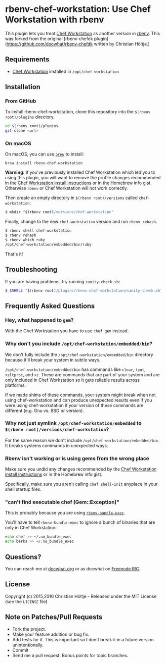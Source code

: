 rbenv-chef-workstation: Use Chef Workstation with rbenv
===================================

This plugin lets you treat [Chef Workstation](https://downloads.chef.io/chef-workstation/) as
another version in [rbenv](http://rbenv.org/). This was forked from the original 
[rbenv-chefdk plugin](https://github.com/docwhat/rbenv-chefdk written by Christian Höltje.)

Requirements
------------

-   [Chef Workstation](https://downloads.chef.io/chef-workstation/) installed in `/opt/chef-workstation`

Installation
------------

### From GitHub

To install rbenv-chef-workstation, clone this repository into the `$(rbenv root)/plugins`
directory.

``` sh
cd $(rbenv root)/plugins
git clone <url>
```

### On macOS

On macOS, you can use [`brew`](https://brew.sh/) to install:
```
brew install rbenv-chef-workstation
```

**Warning:** If you've previously installed Chef Workstation which led you to using this
plugin, you will want to remove the profile changes recommended in the [Chef Workstation
install instructions](https://docs.chef.io/install_dk.html#set-system-ruby) or
in the Homebrew info gist. Otherwise `rbenv` or Chef Workstation will not work correctly.

Then create an empty directory in `$(rbenv root)/versions` called `chef-workstation`:

``` sh
$ mkdir "$(rbenv root)/versions/chef-workstation"
```

Finally, change to the new `chef-workstation` version and run `rbenv rehash`.

``` sh
$ rbenv shell chef-workstation
$ rbenv rehash
$ rbenv which ruby
/opt/chef-workstation/embedded/bin/ruby
```

That's it!

Troubleshooting
---------------

If you are having problems, try running `sanity-check.sh`:

``` sh
$ $SHELL "$(rbenv root)/plugins/rbenv-chef-workstation/sanity-check.sh"
```

Frequently Asked Questions
--------------------------

### Hey, what happened to `gem`?

With the Chef Workstation you have to use `chef gem` instead.

### Why don't you include `/opt/chef-workstation/embedded/bin`?

We don't fully include the `/opt/chef-workstation/embedded/bin` directory because it'll
break your system in subtle ways.

`/opt/chef-workstation/embedded/bin` has commands like `clear`, `tput`, `xsltproc`, and
`xz`. These are commands that are part of your system and are only included in
Chef Workstation so it gets reliable results across platforms.

If we made shims of these commands, your system might break when not using
chef-workstation and can produce unexpected results even if you were using chef-workstation if your
version of these commands are different (e.g. Gnu vs. BSD or version).

### Why not just symlink `/opt/chef-workstation/embedded` to `$(rbenv root)/versions/chef-workstation`?

For the same reason we don't include `/opt/chef-workstation/embedded/bin`: It breaks
systems commands in unexpected ways.

### Rbenv isn't working or is using gems from the wrong place

Make sure you undid any changes recommended by the [Chef Workstation install
instructions](https://docs.chef.io/install_dk.html#set-system-ruby) or in the
Homebrew info gist.

Specifically, make sure you aren't calling `chef shell-init` anyplace in your
shell startup files.

### "can't find executable chef (Gem::Exception)"

This is probably because you are using
[`rbenv-bundle-exec`](https://github.com/maljub01/rbenv-bundle-exec).

You'll have to tell `rbenv-bundle-exec` to ignore a bunch of binaries that are
only in Chef Workstation:

``` sh
echo chef >> ~/.no_bundle_exec
echo berks >> ~/.no_bundle_exec
```

Questions?
----------

You can reach me at [docwhat.org](https://docwhat.org/email/) or as docwhat on
[Freenode IRC](https://freenode.net/).

License
-------

Copyright (c) 2015,2016 Christian Höltje - Released under the MIT License (see
the
`LICENSE` file)

Note on Patches/Pull Requests
-----------------------------

-   Fork the project.
-   Make your feature addition or bug fix.
-   Add tests for it. This is important so I don't break it in a future
    version unintentionally.
-   Commit
-   Send me a pull request. Bonus points for topic branches.
